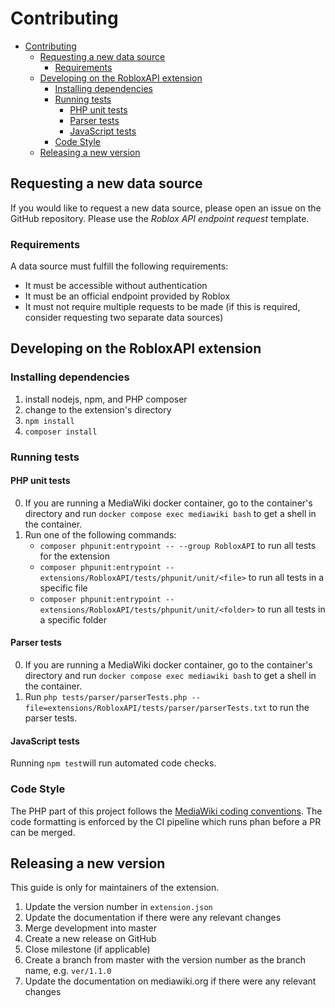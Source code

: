 # Contributing

- [Contributing](#contributing)
    * [Requesting a new data source](#requesting-a-new-data-source)
        + [Requirements](#requirements)
    * [Developing on the RobloxAPI extension](#developing-on-the-robloxapi-extension)
        + [Installing dependencies](#installing-dependencies)
        + [Running tests](#running-tests)
            - [PHP unit tests](#php-unit-tests)
            - [Parser tests](#parser-tests)
            - [JavaScript tests](#javascript-tests)
        + [Code Style](#code-style)
    * [Releasing a new version](#releasing-a-new-version)

## Requesting a new data source

If you would like to request a new data source, please open an issue on the GitHub repository. Please use the
*Roblox API endpoint request* template.

### Requirements

A data source must fulfill the following requirements:

* It must be accessible without authentication
* It must be an official endpoint provided by Roblox
* It must not require multiple requests to be made (if this is required, consider requesting two separate data sources)

## Developing on the RobloxAPI extension

### Installing dependencies

1. install nodejs, npm, and PHP composer
2. change to the extension's directory
3. `npm install`
4. `composer install`

### Running tests

#### PHP unit tests

0. If you are running a MediaWiki docker container, go to the container's directory and run
   `docker compose exec mediawiki bash` to get a shell in the container.
2. Run one of the following commands:
    - `composer phpunit:entrypoint -- --group RobloxAPI` to run all tests for the extension
    - `composer phpunit:entrypoint -- extensions/RobloxAPI/tests/phpunit/unit/<file>` to run all tests in a specific
      file
    - `composer phpunit:entrypoint -- extensions/RobloxAPI/tests/phpunit/unit/<folder>` to run all tests in a specific
      folder

#### Parser tests

0. If you are running a MediaWiki docker container, go to the container's directory and run
   `docker compose exec mediawiki bash` to get a shell in the container.
1. Run `php tests/parser/parserTests.php --file=extensions/RobloxAPI/tests/parser/parserTests.txt` to run the parser
   tests.

#### JavaScript tests

Running `npm test`will run automated code checks.

### Code Style

The PHP part of this project follows
the [MediaWiki coding conventions](https://www.mediawiki.org/wiki/Manual:Coding_conventions/PHP). The code formatting is
enforced by the CI pipeline which runs phan before a PR can be merged.

## Releasing a new version

This guide is only for maintainers of the extension.

1. Update the version number in `extension.json`
2. Update the documentation if there were any relevant changes
3. Merge development into master
4. Create a new release on GitHub
5. Close milestone (if applicable)
6. Create a branch from master with the version number as the branch name, e.g. `ver/1.1.0`
7. Update the documentation on mediawiki.org if there were any relevant changes
